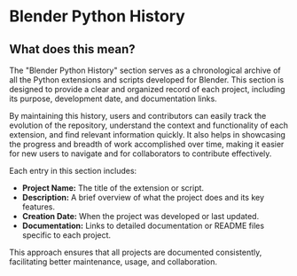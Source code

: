 # Blender Python History

## What does this mean?

The "Blender Python History" section serves as a chronological archive of all the Python extensions and scripts developed for Blender. This section is designed to provide a clear and organized record of each project, including its purpose, development date, and documentation links.

By maintaining this history, users and contributors can easily track the evolution of the repository, understand the context and functionality of each extension, and find relevant information quickly. It also helps in showcasing the progress and breadth of work accomplished over time, making it easier for new users to navigate and for collaborators to contribute effectively.

Each entry in this section includes:

- **Project Name:** The title of the extension or script.
- **Description:** A brief overview of what the project does and its key features.
- **Creation Date:** When the project was developed or last updated.
- **Documentation:** Links to detailed documentation or README files specific to each project.

This approach ensures that all projects are documented consistently, facilitating better maintenance, usage, and collaboration.

<!-- ## Índice

- [Introdução](#introdução)
- [Instalação](#instalação)
- [Uso](#uso)
- [Projetos e Extensões](#projetos-e-extensões)
- [Contribuição](#contribuição)
- [Licença](#licença) -->
<!-- 
## Introdução

Este repositório contém uma coleção de extensões e scripts em Python desenvolvidos para o Blender. Cada projeto é documentado detalhadamente para facilitar o entendimento e o uso.

## Instalação

1. Clone este repositório:

```sh
   git clone https://github.com/seu-usuario/nome-do-repositorio.git
``` -->
